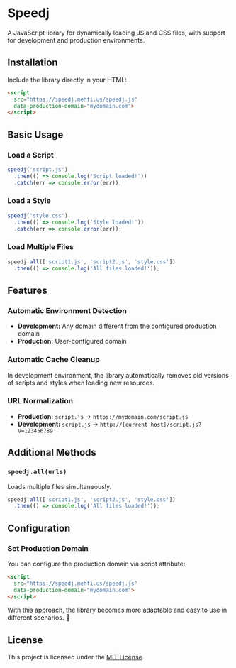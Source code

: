 # Speedj

A JavaScript library for dynamically loading JS and CSS files, with support for development and production environments.

## Installation

Include the library directly in your HTML:

```html
<script 
  src="https://speedj.mehfi.us/speedj.js" 
  data-production-domain="mydomain.com">
</script>
```

## Basic Usage

### Load a Script
```javascript
speedj('script.js')
  .then(() => console.log('Script loaded!'))
  .catch(err => console.error(err));
```

### Load a Style
```javascript
speedj('style.css')
  .then(() => console.log('Style loaded!'))
  .catch(err => console.error(err));
```

### Load Multiple Files
```javascript
speedj.all(['script1.js', 'script2.js', 'style.css'])
  .then(() => console.log('All files loaded!'));
```

## Features

### Automatic Environment Detection
- **Development:** Any domain different from the configured production domain
- **Production:** User-configured domain

### Automatic Cache Cleanup
In development environment, the library automatically removes old versions of scripts and styles when loading new resources.

### URL Normalization
- **Production:** `script.js` → `https://mydomain.com/script.js`
- **Development:** `script.js` → `http://[current-host]/script.js?v=123456789`

## Additional Methods

### `speedj.all(urls)`
Loads multiple files simultaneously.

```javascript
speedj.all(['script1.js', 'script2.js', 'style.css'])
  .then(() => console.log('All files loaded!'));
```

## Configuration

### Set Production Domain
You can configure the production domain via script attribute:

```html
<script 
  src="https://speedj.mehfi.us/speedj.js" 
  data-production-domain="mydomain.com">
</script>
```

With this approach, the library becomes more adaptable and easy to use in different scenarios. 🚀

## License

This project is licensed under the [MIT License](LICENSE). 
